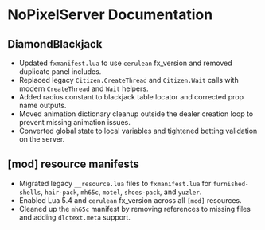 # NoPixelServer Documentation

## DiamondBlackjack
- Updated `fxmanifest.lua` to use `cerulean` fx_version and removed duplicate panel includes.
- Replaced legacy `Citizen.CreateThread` and `Citizen.Wait` calls with modern `CreateThread` and `Wait` helpers.
- Added radius constant to blackjack table locator and corrected prop name outputs.
- Moved animation dictionary cleanup outside the dealer creation loop to prevent missing animation issues.
- Converted global state to local variables and tightened betting validation on the server.

## [mod] resource manifests
- Migrated legacy `__resource.lua` files to `fxmanifest.lua` for `furnished-shells`, `hair-pack`, `mh65c`, `motel`, `shoes-pack`, and `yuzler`.
- Enabled Lua 5.4 and `cerulean` fx_version across all `[mod]` resources.
- Cleaned up the `mh65c` manifest by removing references to missing files and adding `dlctext.meta` support.
